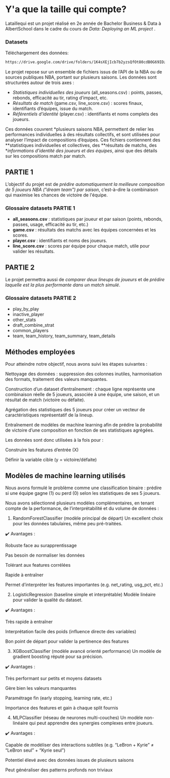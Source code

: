# Y'a que la taille qui compte?

Lataillequi est un projet réalisé en 2e année de Bachelor Business & Data à AlbertSchool dans le cadre du cours de _Data: Deploying an ML project_ .

### Datasets

Téléchargement des données: 
```bash
https://drive.google.com/drive/folders/1K4sXEjIcb7b2yzsQfOt80cdB0G69IDzj?usp=sharing
```
Le projet repose sur un ensemble de fichiers issus de l’API de la NBA ou de sources publiques NBA, portant sur plusieurs saisons. Les données sont structurées autour de trois axes :

- *Statistiques individuelles des joueurs* (all_seasons.csv) : points, passes, rebonds, efficacité au tir, rating d’impact, etc.
- *Résultats de match* (game.csv, line_score.csv) : scores finaux, identifiants d’équipes, issue du match.
- *Référentiels d'identité* (player.csv) : identifiants et noms complets des joueurs.

Ces données couvrent *plusieurs saisons NBA, permettent de relier les performances individuelles à des résultats collectifs, et sont utilisées pour analyser l’impact de compositions d’équipes. Ces fichiers contiennent des **statistiques individuelles et collectives, des **résultats de matchs, des **informations d’identité des joueurs et des équipes*, ainsi que des détails sur les compositions match par match.

## PARTIE 1

L’objectif du projet est de *prédire automatiquement la meilleure composition de 5 joueurs NBA ("dream team") par saison*, c’est-à-dire la combinaison qui maximise les chances de victoire de l'équipe.

### Glossaire datasets PARTIE 1

- **all_seasons.csv** : statistiques par joueur et par saison (points, rebonds, passes, usage, efficacité au tir, etc.)
- **game.csv** : résultats des matchs avec les équipes concernées et les scores.
- **player.csv** : identifiants et noms des joueurs.
- **line_score.csv** : scores par équipe pour chaque match, utile pour valider les résultats.

## PARTIE 2

Le projet permettra aussi de *comparer deux lineups de joueurs* et de *prédire laquelle est la plus performante dans un match simulé*.


### Glossaire datasets PARTIE 2

- play_by_play
- inactive_player
- other_stats
- draft_combine_strat
- common_players
- team, team_history, team_summary, team_details


## Méthodes employées
Pour atteindre notre objectif, nous avons suivi les étapes suivantes :

Nettoyage des données : suppression des colonnes inutiles, harmonisation des formats, traitement des valeurs manquantes.

Construction d’un dataset d’entraînement : chaque ligne représente une combinaison réelle de 5 joueurs, associée à une équipe, une saison, et un résultat de match (victoire ou défaite).

Agrégation des statistiques des 5 joueurs pour créer un vecteur de caractéristiques représentatif de la lineup.

Entraînement de modèles de machine learning afin de prédire la probabilité de victoire d’une composition en fonction de ses statistiques agrégées.

Les données sont donc utilisées à la fois pour :

Construire les features d’entrée (X)

Définir la variable cible (y = victoire/défaite)

## Modèles de machine learning utilisés
Nous avons formulé le problème comme une classification binaire : prédire si une équipe gagne (1) ou perd (0) selon les statistiques de ses 5 joueurs.

Nous avons sélectionné plusieurs modèles complémentaires, en tenant compte de la performance, de l’interprétabilité et du volume de données :

1. RandomForestClassifier (modèle principal de départ)
Un excellent choix pour les données tabulaires, même peu pré-traitées.

✔️ Avantages :

Robuste face au surapprentissage

Pas besoin de normaliser les données

Tolérant aux features corrélées

Rapide à entraîner

Permet d’interpréter les features importantes (e.g. net_rating, usg_pct, etc.)

2. LogisticRegression (baseline simple et interprétable)
Modèle linéaire pour valider la qualité du dataset.

✔️ Avantages :

Très rapide à entraîner

Interprétation facile des poids (influence directe des variables)

Bon point de départ pour valider la pertinence des features

3. XGBoostClassifier (modèle avancé orienté performance)
Un modèle de gradient boosting réputé pour sa précision.

✔️ Avantages :

Très performant sur petits et moyens datasets

Gère bien les valeurs manquantes

Paramétrage fin (early stopping, learning rate, etc.)

Importance des features et gain à chaque split fournis

4. MLPClassifier (réseau de neurones multi-couches)
Un modèle non-linéaire qui peut apprendre des synergies complexes entre joueurs.

✔️ Avantages :

Capable de modéliser des interactions subtiles (e.g. “LeBron + Kyrie” ≠ “LeBron seul” + “Kyrie seul”)

Potentiel élevé avec des données issues de plusieurs saisons

Peut généraliser des patterns profonds non triviaux
